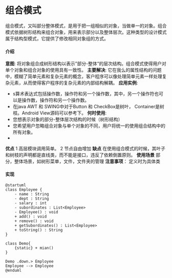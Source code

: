 # 组合模式
组合模式，又叫部分整体模式，是用于把一组相似的对象，当做单一的对象。组合模式依据树形结构来组合对象，用来表示部分以及整体层次。这种类型的设计模式属于结构型模式，它提供了修改相同对象组的方式。
#### 介绍
**意图**: 将对象组合成树形结构以表示”部分-整体“的层次结构。组合模式使得用户对单个对象和组合对象的使用具有一致性。
**主要解决**: 它在我么的属性结构的问题中，模糊了简单元素和复杂元素的概念，客户程序可以像处理简单元素一样处理复杂元素，从而使得客户程序的复杂元素的内部结构解耦。
**应用实例**: 
- s算术表达式包括操作数，操作符和另一个操作数，其中，另一个操作符也可以是操作数，操作符和另一个操作数。
- 在java AWT 和 SWING中对于Button 和 CheckBox是树叶， Container是树枝。Android View源码可以参考下。
**何时使用**: 
- 您想表示对象的部分-整体层次结构的时候（树形结构）
- 您希望用户忽略组合对象与单个对象的不同，用户将统一的使用组合结构中的所有对象。
- 
**优点**
1 高层模块调用简单。
2 节点自由增加
**缺点**
在使用组合模式的时候，其叶子和树枝的声明都是直线类，而不能是接口，违反了依赖倒置原则。
**使用场景** 部分，整体场景，如树形菜单，文件，文件夹的管理
**注意事项**： 定义时为具体类

#### 实现
```puml
@startuml
class Employee {
    - name : String
    - dept : String
    - salary : int
    - subordinates : List<Employee>
    - Employee() : void
    + add() : void
    + remove() : void
    + getSubordinates() : List<Employee>
    + toString() : String
}

class Demo{
    {static} + mian()
}

Demo .down.> Employee
Employee --> Employee
@enduml
```